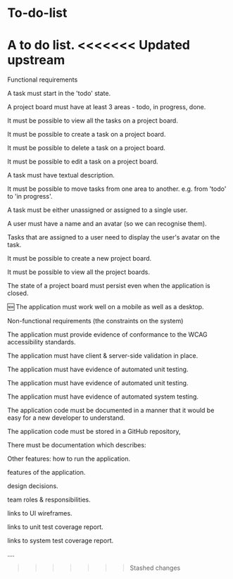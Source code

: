 # To-do-list
A to do list. 
<<<<<<< Updated upstream
=======

Functional requirements

A task must start in the 'todo' state. 

A project board must have at least 3 areas - todo, in progress, done. 

It must be possible to view all the tasks on a project board. 

It must be possible to create a task on a project board. 

It must be possible to delete a task on a project board. 

It must be possible to edit a task on a project board. 

A task must have textual description.

It must be possible to move tasks from one area to another. e.g. from 'todo' to 'in progress'.

A task must be either unassigned or assigned to a single user.

A user must have a name and an avatar (so we can recognise them).

Tasks that are assigned to a user need to display the user's avatar on the task.

It must be possible to create a new project board.

It must be possible to view all the project boards.

The state of a project board must persist even when the application is closed.

:new: The application must work well on a mobile as well as a desktop.





Non-functional requirements (the constraints on the system)

The application must provide evidence of conformance to the WCAG accessibility standards. 

The application must have client & server-side validation in place.

The application must have evidence of automated unit testing.

The application must have evidence of automated unit testing.

The application must have evidence of automated system testing.

The application code must be documented in a manner that it would be easy for a new developer to understand.

The application code must be stored in a GitHub repository,

There must be documentation which describes:

Other features:
how to run the application.

features of the application.

design decisions.

team roles & responsibilities.

links to UI wireframes.

links to unit test coverage report.

links to system test coverage report.

....
>>>>>>> Stashed changes
